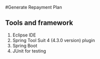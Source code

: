 #Generate Repayment Plan

## Tools and framework
1. Eclipse IDE
2. Spring Tool Suit 4 (4.3.0 version) plugin
3. Spring Boot
4. JUnit for testing